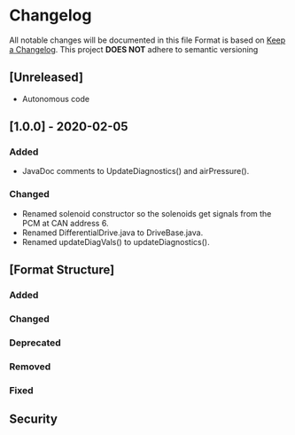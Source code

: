 # Changelog
All notable changes will be documented in this file
Format is based on [Keep a Changelog](https://keepachangelog.com/en/1.0.0/).
This project **DOES NOT** adhere to semantic versioning

## [Unreleased]
 - Autonomous code

## [1.0.0] - 2020-02-05
### Added
 - JavaDoc comments to UpdateDiagnostics() and airPressure().

### Changed
- Renamed solenoid constructor so the solenoids get signals from the PCM at CAN address 6.
- Renamed DifferentialDrive.java to DriveBase.java.
- Renamed updateDiagVals() to updateDiagnostics().

## [Format Structure]

### Added

### Changed

### Deprecated

### Removed

### Fixed

## Security

